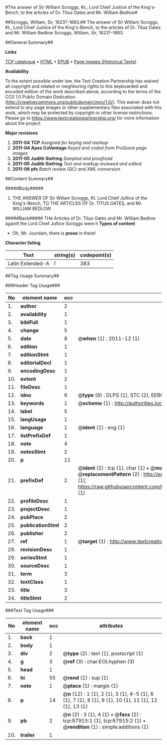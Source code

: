 #The answer of Sir William Scroggs, Kt., Lord Chief Justice of the King's-Bench, to the articles of Dr. Titus Oates and Mr. William Bedlow#

##Scroggs, William, Sir, 1623?-1683.##
The answer of Sir William Scroggs, Kt., Lord Chief Justice of the King's-Bench, to the articles of Dr. Titus Oates and Mr. William Bedlow
Scroggs, William, Sir, 1623?-1683.

##General Summary##

**Links**

[TCP catalogue](http://www.ota.ox.ac.uk/tcp/)  • 
[HTML](http://tei.it.ox.ac.uk/tcp/Texts-HTML/free/A58/A58852.html)  • 
[EPUB](http://tei.it.ox.ac.uk/tcp/Texts-EPUB/free/A58/A58852.epub) • 
[Page images (Historical Texts)](https://historicaltexts.jisc.ac.uk/eebo-13135544e)

**Availability**

To the extent possible under law, the Text Creation Partnership has waived all copyright and related or neighboring rights to this keyboarded and encoded edition of the work described above, according to the terms of the CC0 1.0 Public Domain Dedication (http://creativecommons.org/publicdomain/zero/1.0/). This waiver does not extend to any page images or other supplementary files associated with this work, which may be protected by copyright or other license restrictions. Please go to https://www.textcreationpartnership.org/ for more information about the project.

**Major revisions**

1. __2011-04__ __TCP__ *Assigned for keying and markup*
1. __2011-04__ __Apex CoVantage__ *Keyed and coded from ProQuest page images*
1. __2011-05__ __Judith Siefring__ *Sampled and proofread*
1. __2011-05__ __Judith Siefring__ *Text and markup reviewed and edited*
1. __2011-06__ __pfs__ *Batch review (QC) and XML conversion*

##Content Summary##

#####Body#####

1. THE ANSWER OF Sir Willam Scroggs, Kt. Lord Chief Juſtice of the King's-Bench, TO THE ARTICLES OF Dr. TITUS OATES, and Mr. WILLIAM BEDLOW.

#####Back#####
THe Articles of Dr. Titus Oates and Mr. William Bedlow againſt the Lord Chief Juſtice Scroggs were h
**Types of content**

  * Oh, Mr. Jourdain, there is **prose** in there!

**Character listing**


|Text|string(s)|codepoint(s)|
|---|---|---|
|Latin Extended-A|ſ|383|

##Tag Usage Summary##

###Header Tag Usage###

|No|element name|occ|attributes|
|---|---|---|---|
|1.|__author__|2||
|2.|__availability__|1||
|3.|__biblFull__|1||
|4.|__change__|5||
|5.|__date__|8| @__when__ (1) : 2011-12 (1)|
|6.|__edition__|1||
|7.|__editionStmt__|1||
|8.|__editorialDecl__|1||
|9.|__encodingDesc__|1||
|10.|__extent__|2||
|11.|__fileDesc__|1||
|12.|__idno__|6| @__type__ (6) : DLPS (1), STC (2), EEBO-CITATION (1), OCLC (1), VID (1)|
|13.|__keywords__|1| @__scheme__ (1) : http://authorities.loc.gov/ (1)|
|14.|__label__|5||
|15.|__langUsage__|1||
|16.|__language__|1| @__ident__ (1) : eng (1)|
|17.|__listPrefixDef__|1||
|18.|__note__|4||
|19.|__notesStmt__|2||
|20.|__p__|11||
|21.|__prefixDef__|2| @__ident__ (2) : tcp (1), char (1)  •  @__matchPattern__ (2) : ([0-9\-]+):([0-9IVX]+) (1), (.+) (1)  •  @__replacementPattern__ (2) : http://eebo.chadwyck.com/downloadtiff?vid=$1&page=$2 (1), https://raw.githubusercontent.com/textcreationpartnership/Texts/master/tcpchars.xml#$1 (1)|
|22.|__profileDesc__|1||
|23.|__projectDesc__|1||
|24.|__pubPlace__|2||
|25.|__publicationStmt__|2||
|26.|__publisher__|2||
|27.|__ref__|1| @__target__ (1) : http://www.textcreationpartnership.org/docs/. (1)|
|28.|__revisionDesc__|1||
|29.|__seriesStmt__|1||
|30.|__sourceDesc__|1||
|31.|__term__|3||
|32.|__textClass__|1||
|33.|__title__|3||
|34.|__titleStmt__|2||


###Text Tag Usage###

|No|element name|occ|attributes|
|---|---|---|---|
|1.|__back__|1||
|2.|__body__|1||
|3.|__div__|2| @__type__ (2) : text (1), postscript (1)|
|4.|__g__|3| @__ref__ (3) : char:EOLhyphen (3)|
|5.|__head__|1||
|6.|__hi__|55| @__rend__ (1) : sup (1)|
|7.|__note__|1| @__place__ (1) : margin (1)|
|8.|__p__|14| @__n__ (12) : 1 (1), 2 (1), 3 (1), 4-5 (1), 6 (1), 7 (1), 8 (1), 9 (1), 10 (1), 11 (1), 12 (1), 13 (1)|
|9.|__pb__|2| @__n__ (2) : 3 (1), 4 (1)  •  @__facs__ (2) : tcp:97915:1 (1), tcp:97915:2 (1)  •  @__rendition__ (1) : simple:additions (1)|
|10.|__trailer__|1||
